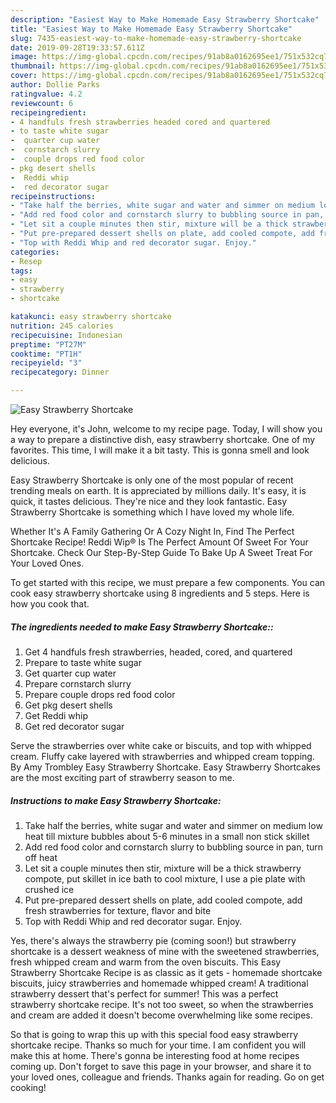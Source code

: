 ```yaml
---
description: "Easiest Way to Make Homemade Easy Strawberry Shortcake"
title: "Easiest Way to Make Homemade Easy Strawberry Shortcake"
slug: 7435-easiest-way-to-make-homemade-easy-strawberry-shortcake
date: 2019-09-28T19:33:57.611Z
image: https://img-global.cpcdn.com/recipes/91ab8a0162695ee1/751x532cq70/easy-strawberry-shortcake-recipe-main-photo.jpg
thumbnail: https://img-global.cpcdn.com/recipes/91ab8a0162695ee1/751x532cq70/easy-strawberry-shortcake-recipe-main-photo.jpg
cover: https://img-global.cpcdn.com/recipes/91ab8a0162695ee1/751x532cq70/easy-strawberry-shortcake-recipe-main-photo.jpg
author: Dollie Parks
ratingvalue: 4.2
reviewcount: 6
recipeingredient:
- 4 handfuls fresh strawberries headed cored and quartered
- to taste white sugar
-  quarter cup water
-  cornstarch slurry
-  couple drops red food color
- pkg desert shells
-  Reddi whip
-  red decorator sugar
recipeinstructions:
- "Take half the berries, white sugar and water and simmer on medium low heat till mixture bubbles about 5-6 minutes in a small non stick skillet"
- "Add red food color and cornstarch slurry to bubbling source in pan, turn off heat"
- "Let sit a couple minutes then stir, mixture will be a thick strawberry compote, put skillet in ice bath to cool mixture, I use a pie plate with crushed ice"
- "Put pre-prepared dessert shells on plate, add cooled compote, add fresh strawberries for texture, flavor and bite"
- "Top with Reddi Whip and red decorator sugar. Enjoy."
categories:
- Resep
tags:
- easy
- strawberry
- shortcake

katakunci: easy strawberry shortcake
nutrition: 245 calories
recipecuisine: Indonesian
preptime: "PT27M"
cooktime: "PT1H"
recipeyield: "3"
recipecategory: Dinner

---
```



![Easy Strawberry Shortcake](https://img-global.cpcdn.com/recipes/91ab8a0162695ee1/751x532cq70/easy-strawberry-shortcake-recipe-main-photo.jpg)

Hey everyone, it's John, welcome to my recipe page. Today, I will show you a way to prepare a distinctive dish, easy strawberry shortcake. One of my favorites. This time, I will make it a bit tasty. This is gonna smell and look delicious.

Easy Strawberry Shortcake is only one of the most popular of recent trending meals on earth. It is appreciated by millions daily. It's easy, it is quick, it tastes delicious. They're nice and they look fantastic. Easy Strawberry Shortcake is something which I have loved my whole life.

Whether It&#39;s A Family Gathering Or A Cozy Night In, Find The Perfect Shortcake Recipe! Reddi Wip® Is The Perfect Amount Of Sweet For Your Shortcake. Check Our Step-By-Step Guide To Bake Up A Sweet Treat For Your Loved Ones.


To get started with this recipe, we must prepare a few components. You can cook easy strawberry shortcake using 8 ingredients and 5 steps. Here is how you cook that.

##### The ingredients needed to make Easy Strawberry Shortcake::

1. Get 4 handfuls fresh strawberries, headed, cored, and quartered
1. Prepare to taste white sugar
1. Get  quarter cup water
1. Prepare  cornstarch slurry
1. Prepare  couple drops red food color
1. Get pkg desert shells
1. Get  Reddi whip
1. Get  red decorator sugar


Serve the strawberries over white cake or biscuits, and top with whipped cream. Fluffy cake layered with strawberries and whipped cream topping. By Amy Trombley Easy Strawberry Shortcake. Easy Strawberry Shortcakes are the most exciting part of strawberry season to me. 

##### Instructions to make Easy Strawberry Shortcake:

1. Take half the berries, white sugar and water and simmer on medium low heat till mixture bubbles about 5-6 minutes in a small non stick skillet
1. Add red food color and cornstarch slurry to bubbling source in pan, turn off heat
1. Let sit a couple minutes then stir, mixture will be a thick strawberry compote, put skillet in ice bath to cool mixture, I use a pie plate with crushed ice
1. Put pre-prepared dessert shells on plate, add cooled compote, add fresh strawberries for texture, flavor and bite
1. Top with Reddi Whip and red decorator sugar. Enjoy.


Yes, there&#39;s always the strawberry pie (coming soon!) but strawberry shortcake is a dessert weakness of mine with the sweetened strawberries, fresh whipped cream and warm from the oven biscuits. This Easy Strawberry Shortcake Recipe is as classic as it gets - homemade shortcake biscuits, juicy strawberries and homemade whipped cream! A traditional strawberry dessert that&#39;s perfect for summer! This was a perfect strawberry shortcake recipe. It&#39;s not too sweet, so when the strawberries and cream are added it doesn&#39;t become overwhelming like some recipes. 

So that is going to wrap this up with this special food easy strawberry shortcake recipe. Thanks so much for your time. I am confident you will make this at home. There's gonna be interesting food at home recipes coming up. Don't forget to save this page in your browser, and share it to your loved ones, colleague and friends. Thanks again for reading. Go on get cooking!
